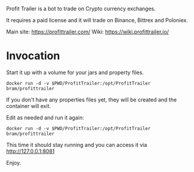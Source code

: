 Profit Trailer is a bot to trade on Crypto currency exchanges.

It requires a paid license and it will trade on Binance, Bittrex and Poloniex.

Main site: https://profittrailer.com/
Wiki: https://wiki.profittrailer.io/

# Invocation

Start it up with a volume for your jars and property files.

```
docker run -d -v $PWD/ProfitTrailer:/opt/ProfitTrailer bram/profittrailer
```

If you don't have any properties files yet, they will be created and the container will exit.

Edit as needed and run it again:

```
docker run -d -v $PWD/ProfitTrailer:/opt/ProfitTrailer bram/profittrailer
```

This time it should stay running and you can access it via http://127.0.0.1:8081



Enjoy.
